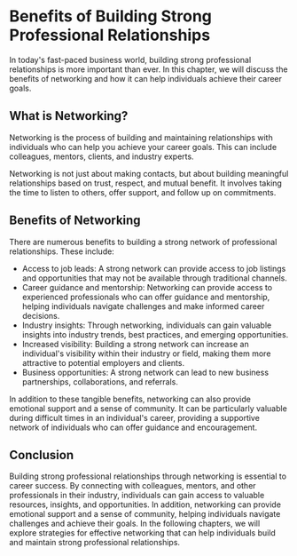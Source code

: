 Benefits of Building Strong Professional Relationships
===============================================================================

In today's fast-paced business world, building strong professional relationships is more important than ever. In this chapter, we will discuss the benefits of networking and how it can help individuals achieve their career goals.

What is Networking?
-------------------

Networking is the process of building and maintaining relationships with individuals who can help you achieve your career goals. This can include colleagues, mentors, clients, and industry experts.

Networking is not just about making contacts, but about building meaningful relationships based on trust, respect, and mutual benefit. It involves taking the time to listen to others, offer support, and follow up on commitments.

Benefits of Networking
----------------------

There are numerous benefits to building a strong network of professional relationships. These include:

* Access to job leads: A strong network can provide access to job listings and opportunities that may not be available through traditional channels.
* Career guidance and mentorship: Networking can provide access to experienced professionals who can offer guidance and mentorship, helping individuals navigate challenges and make informed career decisions.
* Industry insights: Through networking, individuals can gain valuable insights into industry trends, best practices, and emerging opportunities.
* Increased visibility: Building a strong network can increase an individual's visibility within their industry or field, making them more attractive to potential employers and clients.
* Business opportunities: A strong network can lead to new business partnerships, collaborations, and referrals.

In addition to these tangible benefits, networking can also provide emotional support and a sense of community. It can be particularly valuable during difficult times in an individual's career, providing a supportive network of individuals who can offer guidance and encouragement.

Conclusion
----------

Building strong professional relationships through networking is essential to career success. By connecting with colleagues, mentors, and other professionals in their industry, individuals can gain access to valuable resources, insights, and opportunities. In addition, networking can provide emotional support and a sense of community, helping individuals navigate challenges and achieve their goals. In the following chapters, we will explore strategies for effective networking that can help individuals build and maintain strong professional relationships.
